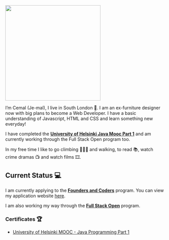 <img src="https://media.giphy.com/media/1es0suLtBMuZcRBtvl/giphy.gif" width="300"> 

I’m Cemal (Je-mal), I live in South London 💂. I am an ex-furniture designer now with big plans to become a Web Developer. I have a basic understanding of Javascript, HTML and CSS and learn something new everyday!

I have completed the [**University of Helsinki Java Mooc Part 1**](https://java-programming.mooc.fi/) and am currently working through the Full Stack Open program too.

In my free time I like to go climbing 🧗🏼‍♂️ and walking, to read 📚, watch crime dramas 📺 and watch films 🎞️.

## Current Status 💻

I am currently applying to the [**Founders and Coders**](https://www.foundersandcoders.com/) program. You can view my application website [here](http://cemalokten.github.io/).

I am also working my way through the [**Full Stack Open**](https://fullstackopen.com/en/) program.

### Certificates 🏆

* [University of Helsinki MOOC - Java Programming Part 1](https://certificates.mooc.fi/validate/xgg8x6qj2e)
